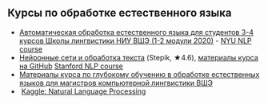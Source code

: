 ## Курсы по обработке естественного языка
- [Автоматическая обработка естественного языка для студентов 3-4 курсов Школы лингвистики НИУ ВШЭ (1-2 модули 2020)](https://github.com/named-entity/hse-nlp) - [NYU NLP course](http://www.cs.nyu.edu/courses/spring12/CSCI-GA.2590-001/)  
- [Нейронные сети и обработка текста](https://stepik.org/course/54098)  (Stepik, ★4.6), [материалы курса на GitHub](https://github.com/Samsung-IT-Academy/stepik-dl-nlp)
[Stanford NLP course](https://www.youtube.com/playlist?list=PLoROMvodv4rOhcuXMZkNm7j3fVwBBY42z)
- [Материалы курса по глубокому обучению в обработке естественных языков для магистров компьютерной лингвистики ВШЭ](https://github.com/BobaZooba/HSE-Deep-Learning-in-NLP-Course)
-  [Kaggle: Natural Language Processing](https://www.kaggle.com/learn/natural-language-processing)